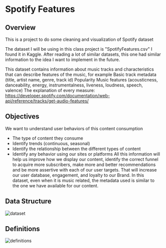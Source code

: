 # Spotify Features

## Overview
This is a project to do some cleaning and visualization of Spotify dataset

The dataset I will be using in this class project is "SpotifyFeatures.csv" I found it in Kaggle. After reading a lot of similar datasets, this one had similar information to the idea I want to implement in the future.

This dataset contains information about music tracks and characteristics that can describe features of the music, for example Basic track metadata (title, artist name, genre, track id) Popularity Music features (acousticness, danceability, energy, 
instrumentalness, liveness, loudness, speech, valence) 
The explanation of every measure: https://developer.spotify.com/documentation/web-api/reference/tracks/get-audio-features/

## Objectives
We want to understand user behaviors of this content consumption
- The type of content they consume
- Identify trends (continuous, seasonal)
- Identify the relationship between the different types of content
- Identify any behavior using our sites or platforms 
All this information will help us improve how we display our content, identify the correct funnel to acquire more subscribers, make more and better recommendations and be more assertive with each of our user targets.
That will increase our user database, engagement, and loyalty to our Brand. In this dataset, even when it is music related, the metadata used is similar to the one we have available for our content.

## Data Structure
![dataset](https://github.com/user-attachments/assets/c89db8a6-099c-4d3c-afc0-995f6ba6f461)

## Definitions
![definitions](https://github.com/user-attachments/assets/7c3eaee1-b33f-4bae-85fe-40e08a9ce4cd)
